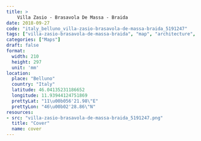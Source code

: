 ```yaml
---
title: > 
    Villa Zasio - Brasavola De Massa - Braida
date: 2018-09-27
code: "italy_belluno_villa-zasio-brasavola-de-massa-braida_5191247"
tags: ["villa-zasio-brasavola-de-massa-braida", "map", "architecture", "buildings", "Belluno", "Italy"]
categories: ["Maps"]
draft: false
format:
  width: 210
  height: 297
  unit: 'mm'
location:
  place: "Belluno"
  country: "Italy"
  latitude: 46.04135231186652
  longitude: 11.93944124751869
  prettyLat: "11\u00b056'21.98\"E"
  prettyLon: "46\u00b02'28.86\"N"
resources:
- src: "villa-zasio-brasavola-de-massa-braida_5191247.png"
  title: "Cover"
  name: cover
---
```

